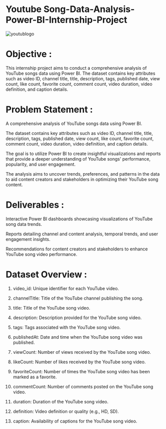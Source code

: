 # Youtube Song-Data-Analysis-Power-BI-Internship-Project 
![youtublogo](https://github.com/Ushashree441997/Song-Data-Analysis-Power-BI-Internship-Project/assets/69711495/b443cb75-ebef-4fda-83ac-4f5094dcc88f)

# Objective :
This internship project aims to conduct a comprehensive analysis of YouTube songs data using Power BI. The dataset contains key attributes such as video ID, channel title, title, description, tags, published date, view count, like count, favorite count, comment count, video duration, video definition, and caption details. 

# Problem Statement :
A comprehensive analysis of YouTube songs data using Power BI. 

The dataset contains key attributes such as video ID, channel title, title, description, tags, published date, view count, like count, favorite count, comment count, video duration, video definition, and caption details. 

The goal is to utilize Power BI to create insightful visualizations and reports that provide a deeper understanding of YouTube songs' performance, popularity, and user engagement. 

The analysis aims to uncover trends, preferences, and patterns in the data to aid content creators and stakeholders in optimizing their YouTube song content. 

# Deliverables :

Interactive Power BI dashboards showcasing visualizations of YouTube song data trends. 

Reports detailing channel and content analysis, temporal trends, and user engagement insights.  

Recommendations for content creators and stakeholders to enhance YouTube song video performance.

# Dataset Overview :

1. video_id: Unique identifier for each YouTube video.
     
2. channelTitle: Title of the YouTube channel publishing the song.
   
3. title: Title of the YouTube song video.
   
4. description: Description provided for the YouTube song video.
   
5. tags: Tags associated with the YouTube song video.
    
6. publishedAt: Date and time when the YouTube song video was published.
    
7. viewCount: Number of views received by the YouTube song video.
    
8. likeCount: Number of likes received by the YouTube song video. 

9. favoriteCount: Number of times the YouTube song video has been marked as a favorite.
    
10. commentCount: Number of comments posted on the YouTube song video. 

11. duration: Duration of the YouTube song video. 

12. definition: Video definition or quality (e.g., HD, SD). 

13. caption: Availability of captions for the YouTube song video. 

